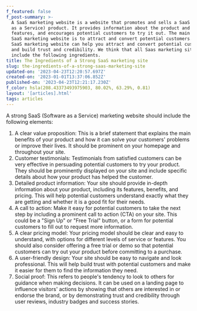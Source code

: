 ```yaml
---
f_featured: false
f_post-summary: >-
  A SaaS marketing website is a website that promotes and sells a SaaS (Software
  as a Service) product. It provides information about the product and its
  features, and encourages potential customers to try it out. The main goal of a
  SaaS marketing website is to attract and convert potential customers. A strong
  SaaS marketing website can help you attract and convert potential customers
  and build trust and credibility. We think that all Saas marketing sites should
  include the following ingredients.
title: The Ingredients of a Strong SaaS marketing site
slug: the-ingredients-of-a-strong-saas-marketing-site
updated-on: '2023-04-23T12:20:57.697Z'
created-on: '2023-01-01T13:37:06.852Z'
published-on: '2023-04-23T12:21:17.230Z'
f_color: hsla(208.43373493975903, 80.02%, 63.29%, 0.81)
layout: '[articles].html'
tags: articles
---
```


A strong SaaS (Software as a Service) marketing website should include the following elements:

1.  A clear value proposition: This is a brief statement that explains the main benefits of your product and how it can solve your customers' problems or improve their lives. It should be prominent on your homepage and throughout your site.
2.  Customer testimonials: Testimonials from satisfied customers can be very effective in persuading potential customers to try your product. They should be prominently displayed on your site and include specific details about how your product has helped the customer.
3.  Detailed product information: Your site should provide in-depth information about your product, including its features, benefits, and pricing. This will help potential customers understand exactly what they are getting and whether it is a good fit for their needs.
4.  A call to action: Make it easy for potential customers to take the next step by including a prominent call to action (CTA) on your site. This could be a "Sign Up" or "Free Trial" button, or a form for potential customers to fill out to request more information.
5.  A clear pricing model: Your pricing model should be clear and easy to understand, with options for different levels of service or features. You should also consider offering a free trial or demo so that potential customers can try out your product before committing to a purchase.
6.  A user-friendly design: Your site should be easy to navigate and look professional. This will help build trust with potential customers and make it easier for them to find the information they need.
7.  Social proof: This refers to people's tendency to look to others for guidance when making decisions. It can be used on a landing page to influence visitors' actions by showing that others are interested in or endorse the brand, or by demonstrating trust and credibility through user reviews, industry badges and success stories.
